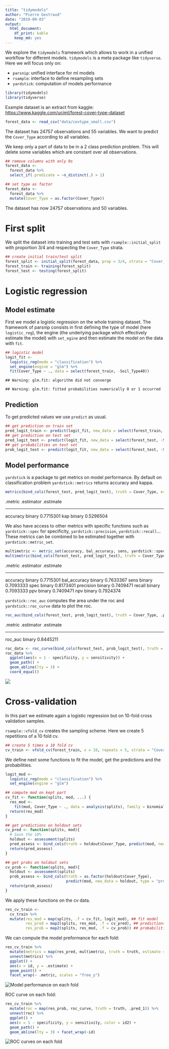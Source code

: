 ```yaml
---
title: "tidymodels"
author: "Pierre Gestraud"
date: "2019-09-03"
output: 
  html_document:
    df_print: kable
    keep_md: yes
---
```





We explore the `tidymodels` framework which allows to work in a unified workflow for different models. `tidymodels` is a meta package like `tidyverse`. Here we will focus only on:

- `parsnip`: unified interface for ml models 
- `rsample`: interface to define resampling sets
- `yardstick`: computation of models performance



```r
library(tidymodels)
library(tidyverse)
```

Example dataset is an extract from kaggle: https://www.kaggle.com/uciml/forest-cover-type-dataset


```r
forest_data <- read_csv("data/covtype_small.csv")
```

The dataset has 24757 observations and 55 variables. We want to predict the `Cover_Type` according to all variables.

We keep only a part of data to be in a 2 class prediction problem. This will delete some variables which are constant over all observations. 


```r
## remove columns with only 0s
forest_data <- 
  forest_data %>% 
  select_if(.predicate = ~n_distinct(.) > 1) 

## set type as factor
forest_data <- 
  forest_data %>% 
  mutate(Cover_Type = as.factor(Cover_Type))
```

The dataset has now 24757 observations and 50 variables.


# First split 

We split the dataset into training and test sets with `rsample::initial_split` with proportion 3/4 and respecting the `Cover_Type` strata.


```r
## create initial train/test split
forest_split <- initial_split(forest_data, prop = 3/4, strata = "Cover_Type")
forest_train <- training(forest_split)
forest_test <- testing(forest_split)
```

# Logistic regression

## Model estimate

First we model a logistic regression on the whole training dataset. The framework of parsnip consists in first defining the type of model (here `logistic_reg`), the engine (the underlying package which effectively estimate the model) with `set_egine` and then estimate the model on the data with `fit`.


```r
## logistic model
logit_fit <- 
  logistic_reg(mode = "classification") %>%
  set_engine(engine = "glm") %>% 
  fit(Cover_Type ~ ., data = select(forest_train, -Soil_Type40))
```

```
## Warning: glm.fit: algorithm did not converge
```

```
## Warning: glm.fit: fitted probabilities numerically 0 or 1 occurred
```

## Prediction

To get predicted values we use `predict` as usual.


```r
## get prediction on train set
pred_logit_train <- predict(logit_fit, new_data = select(forest_train, -Soil_Type40))
## get prediction on test set
pred_logit_test <- predict(logit_fit, new_data = select(forest_test, -Soil_Type40))
## get probabilities on test set
prob_logit_test <- predict(logit_fit, new_data = select(forest_test, -Soil_Type40), type="prob")
```

## Model performance

`yardstick` is a package to get metrics on model performance. By default on classification problem `yardstick::metrics` returns accuracy and kappa.


```r
metrics(bind_cols(forest_test, pred_logit_test), truth = Cover_Type, estimate = .pred_class)
```

<div class="kable-table">

.metric    .estimator    .estimate
---------  -----------  ----------
accuracy   binary        0.7715301
kap        binary        0.5296504

</div>

We also have access to other metrics with specific functions such as `yardstick::spec` for specificity, `yardstick::precision`, `yardstick::recall`... These metrics can be combined to be estimated together with `yardstick::metric_set`.


```r
multimetric <- metric_set(accuracy, bal_accuracy, sens, yardstick::spec, precision, recall, ppv, npv)
multimetric(bind_cols(forest_test, pred_logit_test), truth = Cover_Type, estimate = .pred_class)  
```

<div class="kable-table">

.metric        .estimator    .estimate
-------------  -----------  ----------
accuracy       binary        0.7715301
bal_accuracy   binary        0.7633367
sens           binary        0.7093333
spec           binary        0.8173401
precision      binary        0.7409471
recall         binary        0.7093333
ppv            binary        0.7409471
npv            binary        0.7924374

</div>

`yardstick::roc_auc` computes the area under the roc and `yardstick::roc_curve` data to plot the roc.


```r
roc_auc(bind_cols(forest_test, prob_logit_test), truth = Cover_Type, .pred_1)
```

<div class="kable-table">

.metric   .estimator    .estimate
--------  -----------  ----------
roc_auc   binary        0.8445211

</div>

```r
roc_data <- roc_curve(bind_cols(forest_test, prob_logit_test), truth = Cover_Type, .pred_1) 
roc_data %>%  
  ggplot(aes(x = 1 - specificity, y = sensitivity)) +
  geom_path() +
  geom_abline(lty = 3) + 
  coord_equal()
```

![](s-tidymodels_files/figure-html/auc-1.png)<!-- -->

# Cross-validation

In this part we estimate again a logistic regression but on 10-fold cross validation samples.

`rsample::vfold_cv` creates the sampling scheme. Here we create 5 repetitions of a 10 fold cv.


```r
## create 5 times a 10 fold cv
cv_train <- vfold_cv(forest_train, v = 10, repeats = 5, strata = "Cover_Type")
```

We define next some functions to fit the model, get the predictions and the probabilities. 


```r
logit_mod <- 
  logistic_reg(mode = "classification") %>%
  set_engine(engine = "glm")

## compute mod on kept part
cv_fit <- function(splits, mod, ...) {
  res_mod <-
    fit(mod, Cover_Type ~ ., data = analysis(splits), family = binomial)
  return(res_mod)
}

## get predictions on holdout sets
cv_pred <- function(splits, mod){
  # Save the 10%
  holdout <- assessment(splits)
  pred_assess <- bind_cols(truth = holdout$Cover_Type, predict(mod, new_data = holdout))
  return(pred_assess)
}

## get probs on holdout sets
cv_prob <- function(splits, mod){
  holdout <- assessment(splits)
  prob_assess <- bind_cols(truth = as.factor(holdout$Cover_Type), 
                           predict(mod, new_data = holdout, type = "prob"))
  return(prob_assess)
}
```

We apply these functions on the cv data.


```r
res_cv_train <- 
  cv_train %>% 
  mutate(res_mod = map(splits, .f = cv_fit, logit_mod), ## fit model
         res_pred = map2(splits, res_mod, .f = cv_pred), ## predictions
         res_prob = map2(splits, res_mod, .f = cv_prob)) ## probabilities
```

We can compute the model preformance for each fold:


```r
res_cv_train %>% 
  mutate(metrics = map(res_pred, multimetric, truth = truth, estimate = .pred_class)) %>% 
  unnest(metrics) %>% 
  ggplot() + 
  aes(x = id, y = .estimate) +
  geom_point() + 
  facet_wrap(~ .metric, scales = "free_y")
```

![Model performance on each fold](s-tidymodels_files/figure-html/performance_fold-1.png)

ROC curve on each fold:


```r
res_cv_train %>% 
  mutate(roc = map(res_prob, roc_curve, truth = truth, .pred_1)) %>% 
  unnest(roc) %>% 
  ggplot() +
  aes(x = 1 - specificity, y = sensitivity, color = id2) +
  geom_path() +
  geom_abline(lty = 3) + facet_wrap(~id)
```

![ROC curves on each fold](s-tidymodels_files/figure-html/roc_fold-1.png)



